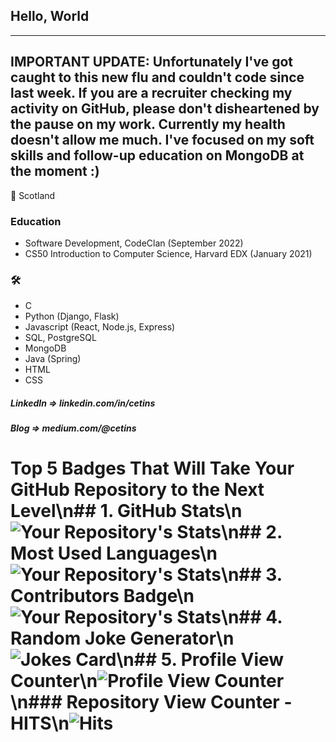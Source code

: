 ## Hello, World

----------------------------------------------------------------------------------------------------------------------------------------------------------------------
IMPORTANT UPDATE: Unfortunately I've got caught to this new flu and couldn't code since last week. If you are a recruiter checking my activity on GitHub, please don't disheartened by the pause on my work. Currently my health doesn't allow me much. I've focused on my soft skills and follow-up education on MongoDB at the moment :)
----------------------------------------------------------------------------------------------------------------------------------------------------------------------


:scotland: Scotland


### Education

* Software Development, CodeClan (September 2022)
* CS50 Introduction to Computer Science, Harvard EDX (January 2021)

### 	:hammer_and_wrench: 

* C 
* Python (Django, Flask)
* Javascript (React, Node.js, Express)
* SQL, PostgreSQL
* MongoDB
* Java (Spring)
* HTML
* CSS

##### LinkedIn  =>  linkedin.com/in/cetins
##### Blog      =>  medium.com/@cetins

# Top 5 Badges That Will Take Your GitHub Repository to the Next Level\n## 1. GitHub Stats\n![Your Repository's Stats](https://github-readme-stats.vercel.app/api?username=Tanu-N-Prabhu&show_icons=true)\n## 2. Most Used Languages\n![Your Repository's Stats](https://github-readme-stats.vercel.app/api/top-langs/?username=Tanu-N-Prabhu&theme=blue-green)\n## 3. Contributors Badge\n![Your Repository's Stats](https://contrib.rocks/image?repo=Tanu-N-Prabhu/Python)\n## 4. Random Joke Generator\n![Jokes Card](https://readme-jokes.vercel.app/api)\n## 5. Profile View Counter\n![Profile View Counter](https://komarev.com/ghpvc/?username=Tanu-N-Prabhu)\n### Repository View Counter - HITS\n![Hits](https://hitcounter.pythonanywhere.com/count/tag.svg?url=https://github.com/Tanu-N-Prabhu/Python)

